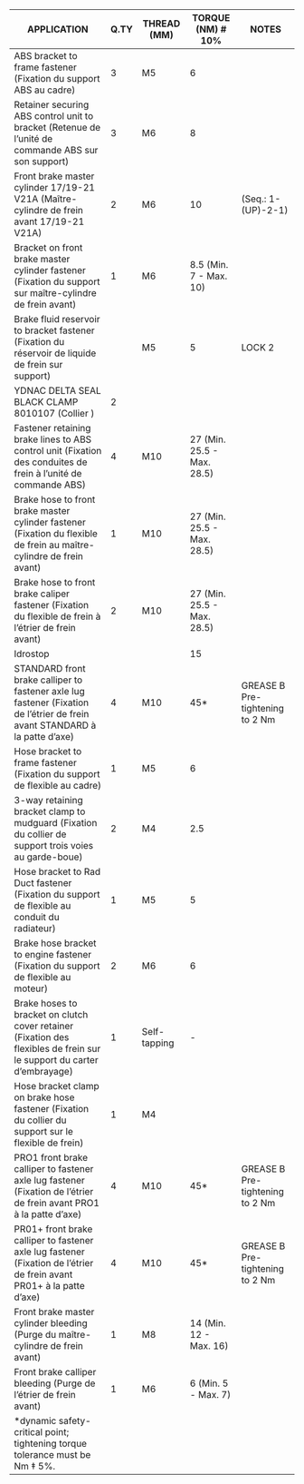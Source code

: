 |APPLICATION                                                                 |Q.TY|THREAD (MM) |TORQUE (NM) # 10%                                    |NOTES                             |
|----------------------------------------------------------------------------|----|------------|-----------------------------------------------------|----------------------------------|
|ABS bracket to frame fastener (Fixation du support ABS au cadre) |3   |M5          |6                                                    |                                  |
|Retainer securing ABS control unit to bracket (Retenue de l’unité de commande ABS sur son support) |3   |M6          |8                                                    |                                  |
|Front brake master cylinder 17/19-21  V21A (Maître-cylindre de frein avant 17/19-21 V21A) |2   |M6          |10                                                   |(Seq.: 1-(UP)-2-1)                |
|Bracket on front brake master cylinder fastener (Fixation du support sur maître-cylindre de frein avant) |1   |M6          |8.5 (Min. 7 - Max. 10)                               |                                  |
|Brake fluid reservoir to bracket fastener (Fixation du réservoir de liquide de frein sur support) |    |M5          |5                                                    |LOCK 2                            |
|YDNAC DELTA SEAL BLACK CLAMP  8010107 (Collier ) |2   |            |                                                     |                                  |
|Fastener retaining brake lines to ABS control unit (Fixation des conduites de frein à l’unité de commande ABS) |4   |M10         |27 (Min. 25.5 - Max. 28.5)                           |                                  |
|Brake hose to front brake master cylinder fastener (Fixation du flexible de frein au maître-cylindre de frein avant) |1   |M10         |27 (Min. 25.5 - Max. 28.5) | |
|Brake hose to front brake caliper fastener (Fixation du flexible de frein à l’étrier de frein avant)|2   |M10         |27 (Min. 25.5 - Max. 28.5)                           |                                  |
|Idrostop                                                                    |    |            |15                                                   |                                  |
|STANDARD front brake calliper to fastener axle lug fastener (Fixation de l’étrier de frein avant STANDARD à la patte d’axe) |4   |M10         |45* |GREASE B  Pre-tightening to  2 Nm |
|Hose bracket to frame fastener (Fixation du support de flexible au cadre) |1   |M5          |6                                                    |                                  |
|3-way retaining bracket clamp to mudguard (Fixation du collier de support trois voies au garde-boue) |2   |M4          |2.5                                                  |                                  |
|Hose bracket to Rad Duct fastener (Fixation du support de flexible au conduit du radiateur) |1   |M5          |5                                                    |                                  |
|Brake hose bracket to engine fastener (Fixation du support de flexible au moteur) |2   |M6          |6                                                    |                                  |
|Brake hoses to bracket on clutch cover retainer (Fixation des flexibles de frein sur le support du carter d’embrayage) |1   |Self-tapping|- | |
|Hose bracket clamp on brake hose  fastener (Fixation du collier du support sur le flexible de frein) |1   |M4          |                                                     |                                  |
|PRO1 front brake calliper to fastener axle lug fastener (Fixation de l’étrier de frein avant PRO1 à la patte d’axe) |4   |M10         |45* |GREASE B  Pre-tightening to  2 Nm |
|PR01+ front brake calliper to fastener axle lug fastener (Fixation de l’étrier de frein avant PR01+ à la patte d’axe) |4   |M10         |45* |GREASE B  Pre-tightening to  2 Nm |
|Front brake master cylinder bleeding (Purge du maître-cylindre de frein avant) |1   |M8          |14 (Min. 12 - Max. 16)                               |                                  |
|Front brake calliper bleeding (Purge de l’étrier de frein avant) |1   |M6          |6 (Min. 5 - Max. 7)                                  |                                  |
|*dynamic safety-critical point; tightening torque tolerance must be Nm ‡ 5%.|    |            |                                                     |                                  |

